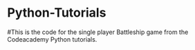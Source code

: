 # Python-Tutorials
#This is the code for the single player Battleship game from the Codeacademy Python tutorials.
